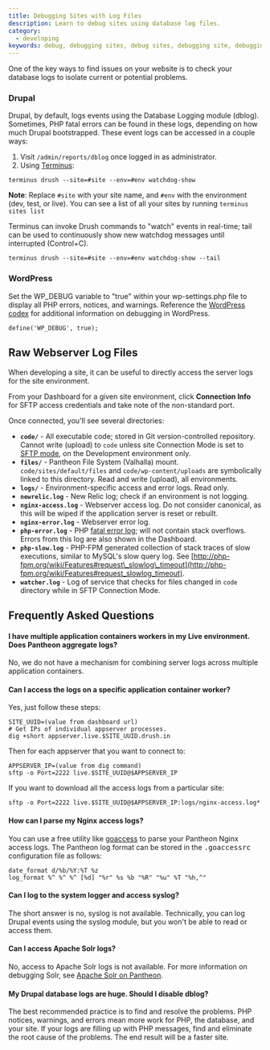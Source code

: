 ```yaml
---
title: Debugging Sites with Log Files
description: Learn to debug sites using database log files.
category:
  - developing
keywords: debug, debugging sites, debug sites, debugging site, debugging mysql, debug sql, troubleshoot mysql, troubleshoot sql, database logs, db logs, where are db logs stored, where are database logs
---
```

One of the key ways to find issues on your website is to check your database logs to isolate current or potential problems.

### Drupal

Drupal, by default, logs events using the Database Logging module (dblog). Sometimes, PHP fatal errors can be found in these logs, depending on how much Drupal bootstrapped. These event logs can be accessed in a couple ways:  

1. Visit `/admin/reports/dblog` once logged in as administrator.
2. Using [Terminus](https://github.com/pantheon-systems/cli):  

```
terminus drush --site=#site --env=#env watchdog-show
```
<div class="alert alert-info" role="alert">
<strong>Note</strong>: Replace <code>#site</code> with your site name, and <code>#env</code> with the environment (dev, test, or live). You can see a list of all your sites by running <code>terminus sites list</code></div>

Terminus can invoke Drush commands to "watch" events in real-time; tail can be used to continuously show new watchdog messages until interrupted (Control+C).  

```
terminus drush --site=#site --env=#env watchdog-show --tail
```

### WordPress

Set the WP_DEBUG variable to "true" within your wp-settings.php file to display all PHP errors, notices, and warnings. Reference the [WordPress codex](http://codex.wordpress.org/Debugging_in_WordPress) for additional information on debugging in WordPress.

```
define('WP_DEBUG', true);
```

## Raw Webserver Log Files

When developing a site, it can be useful to directly access the server logs for the site environment.  

From your Dashboard for a given site environment, click **Connection Info** for SFTP access credentials and take note of the non-standard port.  

Once connected, you'll see several directories:

- **`code/`** - All executable code; stored in Git version-controlled repository. Cannot write (upload) to `code` unless site Connection Mode is set to [SFTP mode](/docs/articles/sites/code/developing-directly-with-sftp-mode/), on the Development environment only.
- **`files/`** - Pantheon File System (Valhalla) mount. `code/sites/default/files` and `code/wp-content/uploads` are symbolically linked to this directory. Read and write (upload), all environments.
- **`logs/`** - Environment-specific access and error logs. Read only.
 - **`newrelic.log`** - New Relic log; check if an environment is not logging.
 - **`nginx-access.log`** - Webserver access log. Do not consider canonical, as this will be wiped if the application server is reset or rebuilt.
 - **`nginx-error.log`** - Webserver error log.
 - **`php-error.log`** - PHP [fatal error log](http://php.net/manual/en/book.errorfunc.php); will not contain stack overflows. Errors from this log are also shown in the Dashboard.
 - **`php-slow.log`** - PHP-FPM generated collection of stack traces of slow executions, similar to MySQL's slow query log. See [http://php-fpm.org/wiki/Features#request\_slowlog\_timeout](http://php-fpm.org/wiki/Features#request_slowlog_timeout).
 - **`watcher.log`** - Log of service that checks for files changed in `code` directory while in SFTP Connection Mode.

## Frequently Asked Questions

#### I have multiple application containers workers in my Live environment. Does Pantheon aggregate logs?

No, we do not have a mechanism for combining server logs across multiple application containers.

#### Can I access the logs on a specific application container worker?

Yes, just follow these steps:

```
SITE_UUID=(value from dashboard url)
# Get IPs of individual appserver processes.
dig +short appserver.live.$SITE_UUID.drush.in
```

Then for each appserver that you want to connect to:

```
APPSERVER_IP=(value from dig command)
sftp -o Port=2222 live.$SITE_UUID@$APPSERVER_IP
```

If you want to download all the access logs from a particular site:

```
sftp -o Port=2222 live.$SITE_UUID@$APPSERVER_IP:logs/nginx-access.log*
```

#### How can I parse my Nginx access logs?

You can use a free utility like [goaccess](http://goaccess.prosoftcorp.com/) to parse your Pantheon Nginx access logs. The Pantheon log format can be stored in the <tt>.goaccessrc</tt> configuration file as follows:

```
date_format d/%b/%Y:%T %z
log_format %^ %^ %^ [%d] "%r" %s %b "%R" "%u" %T "%h,^"
```

#### Can I log to the system logger and access syslog?

The short answer is no, syslog is not available. Technically, you can log Drupal events using the syslog module, but you won't be able to read or access them.

#### Can I access Apache Solr logs?

No, access to Apache Solr logs is not available. For more information on debugging Solr, see [Apache Solr on Pantheon](/docs/articles/sites/apache-solr).

#### My Drupal database logs are huge. Should I disable dblog?

The best recommended practice is to find and resolve the problems. PHP notices, warnings, and errors mean more work for PHP, the database, and your site. If your logs are filling up with PHP messages, find and eliminate the root cause of the problems. The end result will be a faster site.  
